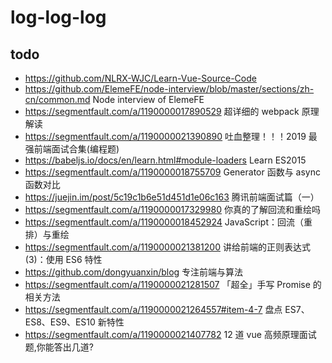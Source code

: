 # log-log-log

## todo

- https://github.com/NLRX-WJC/Learn-Vue-Source-Code
- https://github.com/ElemeFE/node-interview/blob/master/sections/zh-cn/common.md Node interview of ElemeFE
- https://segmentfault.com/a/1190000017890529 超详细的 webpack 原理解读
- https://segmentfault.com/a/1190000021390890 吐血整理！！！2019 最强前端面试合集(编程题)
- https://babeljs.io/docs/en/learn.html#module-loaders Learn ES2015
- https://segmentfault.com/a/1190000018755709 Generator 函数与 async 函数对比
- https://juejin.im/post/5c19c1b6e51d451d1e06c163 腾讯前端面试篇（一）
- https://segmentfault.com/a/1190000017329980 你真的了解回流和重绘吗
- https://segmentfault.com/a/1190000018452924 JavaScript：回流（重排）与重绘
- https://segmentfault.com/a/1190000021381200 讲给前端的正则表达式(3)：使用 ES6 特性
- https://github.com/dongyuanxin/blog 专注前端与算法
- https://segmentfault.com/a/1190000021281507 「超全」手写 Promise 的相关方法
- https://segmentfault.com/a/1190000021264557#item-4-7 盘点 ES7、ES8、ES9、ES10 新特性
- https://segmentfault.com/a/1190000021407782 12 道 vue 高频原理面试题,你能答出几道?
